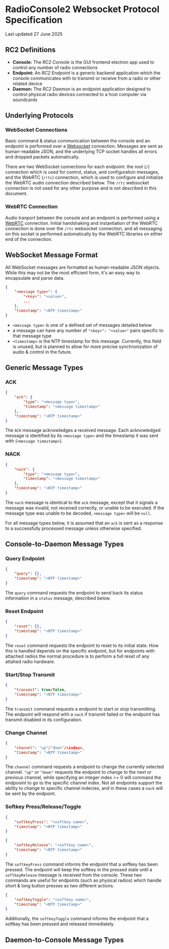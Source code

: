 # RadioConsole2 Websocket Protocol Specification

Last updated 27 June 2025

## RC2 Definitions

- **Console:** The *RC2 Console* is the GUI frontend electron app used to control any number of radio connections
- **Endpoint:** An *RC2 Endpoint* is a generic backend application which the console communicates with to transmit or receive from a radio or other related device
- **Daemon:** The *RC2 Daemon* is an endpoint application designed to control physical radio devices connected to a host computer via soundcards

## Underlying Protocols

### WebSocket Connections

Basic command & status communication between the console and an endpoint is performed over a [Websocket](https://en.wikipedia.org/wiki/WebSocket) connection. Messages are sent as human-readable JSON, and the underlying TCP socket handles all errors and dropped packets automatically.

There are two WebSocket connections for each endpoint: the root (`/`) connection which is used for control, status, and configuration messages, and the WebRTC (`/rtc`) connection, which is used to configure and initialize the WebRTC audio connection described below. The `/rtc` websocket connection is not used for any other purpose and is not described in this document.

### WebRTC Connection

Audio tranport between the console and an endpoint is performed using a [WebRTC](https://en.wikipedia.org/wiki/WebRTC) connection. Initial handshaking and instantiation of the WebRTC connection is done over the `/rtc` websocket connection, and all messaging on this socket is performed automatically by the WebRTC libraries on either end of the connection.

## WebSocket Message Format

All WebSocket messages are formatted as human-readable JSON objects. While this may not be the most efficient form, it's an easy way to encapsulate and parse data.

```json
{
    "<message type>": {
        "<key>": "<value>",
        ...
    },
    "timestamp": "<NTP timestamp>"
}
```

- `<message type>` is one of a defined set of messages detailed below
- a message can have any number of `"<key>": "<value>"` pairs specific to that message type
- `<timestamp>` is the NTP timestamp for this message. Currently, this field is unused, but is planned to allow for more precise synchronization of audio & control in the future.

## Generic Message Types

### ACK

```json
{
    "ack": {
        "type": "<message type>",
        "timestamp": "<message timestamp>"
    },
    "timestamp": "<NTP timestamp>"
}
```

The `ACK` message acknowledges a received message. Each acknowledged message is identified by its `<message type>` and the timestamp it was sent with (`<message timestamp>`).

### NACK

```json
{
    "nack": {
        "type": "<message type>",
        "timestamp": "<message timestamp>"
    },
    "timestamp": "<NTP timestamp>"
}
```

The `nack` message is identical to the `ack` message, except that it signals a message was invalid, not received correctly, or unable to be executed. If the message type was unable to be decoded, `<message type>` will be `null`.

For all message types below, it is assumed that an `ack` is sent as a response to a successfully processed message unless otherwise specified.

## Console-to-Daemon Message Types

### Query Endpoint

```json
{
    "query": {},
    "timestamp": "<NTP timestamp>"
}
```

The `query` command requests the endpoint to send back its status information in a `status` message, described below.

### Reset Endpoint

```json
{
    "reset": {},
    "timestamp": "<NTP timestamp>"
}
```

The `reset` command requests the endpoint to reset to its initial state. How this is handled depends on the specific endpoint, but for endpoints with attached radios the normal procedure is to perform a full reset of any attahed radio hardware.

### Start/Stop Transmit

```json
{
    "transmit": true/false,
    "timestamp": "<NTP timestamp>"
}
```

The `transmit` command requests a endpoint to start or stop transmitting. The endpoint will respond with a `nack` if transmit failed or the endpoint has transmit disabled in its configuration.

### Change Channel

```json
{
    "channel": "up"/"down"/<index>,
    "timestamp": "<NTP timestamp>"
}
```

The `channel` command requests a endpoint to change the currently selected channel. `"up"` or `"down"` requests the endpoint to change to the next or previous channel, while specifying an integer index >= 0 will command the endpooint to go to the specific channel index. Not all endpoints support the ability to change to specific channel indecies, and in these cases a `nack` will be sent by the endpoint.

### Softkey Press/Release/Toggle

```json
{
    "softkeyPress": "<softkey name>",
    "timestamp": "<NTP timestamp>"
}
```
```json
{
    "softkeyRelease": "<softkey name>",
    "timestamp": "<NTP timestamp>"
}
```

The `softkeyPress` command informs the endpoint that a softkey has been pressed. The endpoint will keep the softkey in the pressed state until a `softkeyRelease` message is received from the console. These two commands are useful for endpoints (such as physical radios) which handle short & long button presses as two different actions.

```json
{
    "softkeyToggle": "<softkey name>",
    "timestamp": "<NTP timestamp>"
}
```

Additionally, the `softkeyToggle` command informs the endpoint that a softkey has been pressed and released immediately.

## Daemon-to-Console Message Types